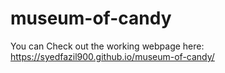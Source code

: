 # museum-of-candy
You can Check out the working webpage here:
https://syedfazil900.github.io/museum-of-candy/
